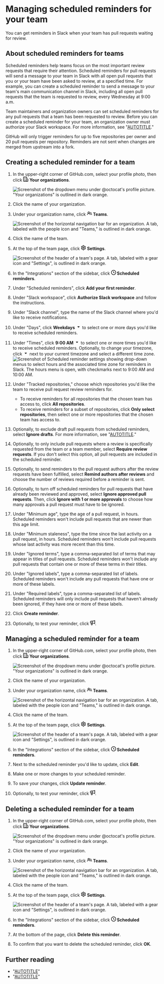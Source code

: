 # Managing scheduled reminders for your team

You can get reminders in Slack when your team has pull requests waiting for review.

## About scheduled reminders for teams

Scheduled reminders help teams focus on the most important review requests that require their attention. Scheduled reminders for pull requests will send a message to your team in Slack with all open pull requests that you or your team have been asked to review, at a specified time. For example, you can create a scheduled reminder to send a message to your team's main communication channel in Slack, including all open pull requests that the team is requested to review, every Wednesday at 9:00 a.m.

Team maintainers and organization owners can set scheduled reminders for any pull requests that a team has been requested to review. Before you can create a scheduled reminder for your team, an organization owner must authorize your Slack workspace. For more information, see "[AUTOTITLE](/organizations/managing-organization-settings/managing-scheduled-reminders-for-your-organization)."

GitHub will only trigger reminders for up to five repositories per owner and 20 pull requests per repository. Reminders are not sent when changes are merged from upstream into a fork.

## Creating a scheduled reminder for a team

1. In the upper-right corner of GitHub.com, select your profile photo, then click <svg version="1.1" width="16" height="16" viewBox="0 0 16 16" class="octicon octicon-organization" aria-hidden="true"><path d="M1.75 16A1.75 1.75 0 0 1 0 14.25V1.75C0 .784.784 0 1.75 0h8.5C11.216 0 12 .784 12 1.75v12.5c0 .085-.006.168-.018.25h2.268a.25.25 0 0 0 .25-.25V8.285a.25.25 0 0 0-.111-.208l-1.055-.703a.749.749 0 1 1 .832-1.248l1.055.703c.487.325.779.871.779 1.456v5.965A1.75 1.75 0 0 1 14.25 16h-3.5a.766.766 0 0 1-.197-.026c-.099.017-.2.026-.303.026h-3a.75.75 0 0 1-.75-.75V14h-1v1.25a.75.75 0 0 1-.75.75Zm-.25-1.75c0 .138.112.25.25.25H4v-1.25a.75.75 0 0 1 .75-.75h2.5a.75.75 0 0 1 .75.75v1.25h2.25a.25.25 0 0 0 .25-.25V1.75a.25.25 0 0 0-.25-.25h-8.5a.25.25 0 0 0-.25.25ZM3.75 6h.5a.75.75 0 0 1 0 1.5h-.5a.75.75 0 0 1 0-1.5ZM3 3.75A.75.75 0 0 1 3.75 3h.5a.75.75 0 0 1 0 1.5h-.5A.75.75 0 0 1 3 3.75Zm4 3A.75.75 0 0 1 7.75 6h.5a.75.75 0 0 1 0 1.5h-.5A.75.75 0 0 1 7 6.75ZM7.75 3h.5a.75.75 0 0 1 0 1.5h-.5a.75.75 0 0 1 0-1.5ZM3 9.75A.75.75 0 0 1 3.75 9h.5a.75.75 0 0 1 0 1.5h-.5A.75.75 0 0 1 3 9.75ZM7.75 9h.5a.75.75 0 0 1 0 1.5h-.5a.75.75 0 0 1 0-1.5Z"></path></svg> **Your organizations**.

   ![Screenshot of the dropdown menu under @octocat's profile picture. "Your organizations" is outlined in dark orange.](/assets/images/help/profile/your-organizations.png)

1. Click the name of your organization.
1. Under your organization name, click <svg version="1.1" width="16" height="16" viewBox="0 0 16 16" class="octicon octicon-people" aria-hidden="true"><path d="M2 5.5a3.5 3.5 0 1 1 5.898 2.549 5.508 5.508 0 0 1 3.034 4.084.75.75 0 1 1-1.482.235 4 4 0 0 0-7.9 0 .75.75 0 0 1-1.482-.236A5.507 5.507 0 0 1 3.102 8.05 3.493 3.493 0 0 1 2 5.5ZM11 4a3.001 3.001 0 0 1 2.22 5.018 5.01 5.01 0 0 1 2.56 3.012.749.749 0 0 1-.885.954.752.752 0 0 1-.549-.514 3.507 3.507 0 0 0-2.522-2.372.75.75 0 0 1-.574-.73v-.352a.75.75 0 0 1 .416-.672A1.5 1.5 0 0 0 11 5.5.75.75 0 0 1 11 4Zm-5.5-.5a2 2 0 1 0-.001 3.999A2 2 0 0 0 5.5 3.5Z"></path></svg> **Teams**.

   ![Screenshot of the horizontal navigation bar for an organization. A tab, labeled with the people icon and "Teams," is outlined in dark orange.](/assets/images/help/organizations/organization-teams-tab.png)
1. Click the name of the team.
1. At the top of the team page, click <svg version="1.1" width="16" height="16" viewBox="0 0 16 16" class="octicon octicon-gear" aria-hidden="true"><path d="M8 0a8.2 8.2 0 0 1 .701.031C9.444.095 9.99.645 10.16 1.29l.288 1.107c.018.066.079.158.212.224.231.114.454.243.668.386.123.082.233.09.299.071l1.103-.303c.644-.176 1.392.021 1.82.63.27.385.506.792.704 1.218.315.675.111 1.422-.364 1.891l-.814.806c-.049.048-.098.147-.088.294.016.257.016.515 0 .772-.01.147.038.246.088.294l.814.806c.475.469.679 1.216.364 1.891a7.977 7.977 0 0 1-.704 1.217c-.428.61-1.176.807-1.82.63l-1.102-.302c-.067-.019-.177-.011-.3.071a5.909 5.909 0 0 1-.668.386c-.133.066-.194.158-.211.224l-.29 1.106c-.168.646-.715 1.196-1.458 1.26a8.006 8.006 0 0 1-1.402 0c-.743-.064-1.289-.614-1.458-1.26l-.289-1.106c-.018-.066-.079-.158-.212-.224a5.738 5.738 0 0 1-.668-.386c-.123-.082-.233-.09-.299-.071l-1.103.303c-.644.176-1.392-.021-1.82-.63a8.12 8.12 0 0 1-.704-1.218c-.315-.675-.111-1.422.363-1.891l.815-.806c.05-.048.098-.147.088-.294a6.214 6.214 0 0 1 0-.772c.01-.147-.038-.246-.088-.294l-.815-.806C.635 6.045.431 5.298.746 4.623a7.92 7.92 0 0 1 .704-1.217c.428-.61 1.176-.807 1.82-.63l1.102.302c.067.019.177.011.3-.071.214-.143.437-.272.668-.386.133-.066.194-.158.211-.224l.29-1.106C6.009.645 6.556.095 7.299.03 7.53.01 7.764 0 8 0Zm-.571 1.525c-.036.003-.108.036-.137.146l-.289 1.105c-.147.561-.549.967-.998 1.189-.173.086-.34.183-.5.29-.417.278-.97.423-1.529.27l-1.103-.303c-.109-.03-.175.016-.195.045-.22.312-.412.644-.573.99-.014.031-.021.11.059.19l.815.806c.411.406.562.957.53 1.456a4.709 4.709 0 0 0 0 .582c.032.499-.119 1.05-.53 1.456l-.815.806c-.081.08-.073.159-.059.19.162.346.353.677.573.989.02.03.085.076.195.046l1.102-.303c.56-.153 1.113-.008 1.53.27.161.107.328.204.501.29.447.222.85.629.997 1.189l.289 1.105c.029.109.101.143.137.146a6.6 6.6 0 0 0 1.142 0c.036-.003.108-.036.137-.146l.289-1.105c.147-.561.549-.967.998-1.189.173-.086.34-.183.5-.29.417-.278.97-.423 1.529-.27l1.103.303c.109.029.175-.016.195-.045.22-.313.411-.644.573-.99.014-.031.021-.11-.059-.19l-.815-.806c-.411-.406-.562-.957-.53-1.456a4.709 4.709 0 0 0 0-.582c-.032-.499.119-1.05.53-1.456l.815-.806c.081-.08.073-.159.059-.19a6.464 6.464 0 0 0-.573-.989c-.02-.03-.085-.076-.195-.046l-1.102.303c-.56.153-1.113.008-1.53-.27a4.44 4.44 0 0 0-.501-.29c-.447-.222-.85-.629-.997-1.189l-.289-1.105c-.029-.11-.101-.143-.137-.146a6.6 6.6 0 0 0-1.142 0ZM11 8a3 3 0 1 1-6 0 3 3 0 0 1 6 0ZM9.5 8a1.5 1.5 0 1 0-3.001.001A1.5 1.5 0 0 0 9.5 8Z"></path></svg> **Settings**.

   ![Screenshot of the header of a team's page. A tab, labeled with a gear icon and "Settings", is outlined in dark orange.](/assets/images/help/teams/team-settings-button.png)

1. In the "Integrations" section of the sidebar, click **<svg version="1.1" width="16" height="16" viewBox="0 0 16 16" class="octicon octicon-clock" aria-hidden="true"><path d="M8 0a8 8 0 1 1 0 16A8 8 0 0 1 8 0ZM1.5 8a6.5 6.5 0 1 0 13 0 6.5 6.5 0 0 0-13 0Zm7-3.25v2.992l2.028.812a.75.75 0 0 1-.557 1.392l-2.5-1A.751.751 0 0 1 7 8.25v-3.5a.75.75 0 0 1 1.5 0Z"></path></svg> Scheduled reminders**.
1. Under "Scheduled reminders", click **Add your first reminder**.
1. Under "Slack workspace", click **Authorize Slack workspace** and follow the instructions.
1. Under "Slack channel", type the name of the Slack channel where you'd like to receive notifications.
1. Under "Days", click **Weekdays** <svg version="1.1" width="16" height="16" viewBox="0 0 16 16" class="octicon octicon-triangle-down" aria-label="The down triangle icon" role="img"><path d="m4.427 7.427 3.396 3.396a.25.25 0 0 0 .354 0l3.396-3.396A.25.25 0 0 0 11.396 7H4.604a.25.25 0 0 0-.177.427Z"></path></svg> to select one or more days you'd like to receive scheduled reminders.
1. Under "Times", click **9:00 AM** <svg version="1.1" width="16" height="16" viewBox="0 0 16 16" class="octicon octicon-triangle-down" aria-label="The down triangle icon" role="img"><path d="m4.427 7.427 3.396 3.396a.25.25 0 0 0 .354 0l3.396-3.396A.25.25 0 0 0 11.396 7H4.604a.25.25 0 0 0-.177.427Z"></path></svg> to select one or more times you'd like to receive scheduled reminders. Optionally, to change your timezone, click <svg version="1.1" width="16" height="16" viewBox="0 0 16 16" class="octicon octicon-triangle-down" aria-label="The down triangle icon" role="img"><path d="m4.427 7.427 3.396 3.396a.25.25 0 0 0 .354 0l3.396-3.396A.25.25 0 0 0 11.396 7H4.604a.25.25 0 0 0-.177.427Z"></path></svg> next to your current timezone and select a different time zone.
![Screenshot of Scheduled reminder settings showing drop-down menus to select hours and the associated time zone for reminders in Slack. The hours menu is open, with checkmarks next to 9:00 AM and 10:00 AM.](/assets/images/help/settings/scheduled-reminders-times.png)
1. Under "Tracked repositories," choose which repositories you'd like the team to receive pull request review reminders for.
   - To receive reminders for all repositories that the chosen team has access to, click **All repositories**.
   - To receive reminders for a subset of repositories, click **Only select repositories**, then select one or more repositories that the chosen team has access to.
1. Optionally, to exclude draft pull requests from scheduled reminders, select **Ignore drafts**. For more information, see "[AUTOTITLE](/pull-requests/collaborating-with-pull-requests/proposing-changes-to-your-work-with-pull-requests/about-pull-requests#draft-pull-requests)."
1. Optionally, to only include pull requests where a review is specifically requested from the team or a team member, select **Require review requests**. If you don't select this option, all pull requests are included in the scheduled reminder.
1. Optionally, to send reminders to the pull request authors after the review requests have been fulfilled, select **Remind authors after reviews** and choose the number of reviews required before a reminder is sent.
1. Optionally, to turn off scheduled reminders for pull requests that have already been reviewed and approved, select **Ignore approved pull requests**. Then, click **Ignore with 1 or more approvals** to choose how many approvals a pull request must have to be ignored.
1. Under "Minimum age", type the age of a pull request, in hours. Scheduled reminders won't include pull requests that are newer than this age limit.
1. Under "Minimum staleness", type the time since the last activity on a pull request, in hours. Scheduled reminders won't include pull requests whose last activity was more recent than this time.
1. Under "Ignored terms", type a comma-separated list of terms that may appear in titles of pull requests. Scheduled reminders won't include any pull requests that contain one or more of these terms in their titles.
1. Under "Ignored labels", type a comma-separated list of labels. Scheduled reminders won't include any pull requests that have one or more of these labels.
1. Under "Required labels", type a comma-separated list of labels. Scheduled reminders will only include pull requests that haven't already been ignored, if they have one or more of these labels.
1. Click **Create reminder**.
1. Optionally, to test your reminder, click <svg version="1.1" width="16" height="16" viewBox="0 0 16 16" class="octicon octicon-megaphone" aria-label="The button to send a test reminder" role="img"><path d="M3.25 9a.75.75 0 0 1 .75.75c0 2.142.456 3.828.733 4.653a.122.122 0 0 0 .05.064.212.212 0 0 0 .117.033h1.31c.085 0 .18-.042.258-.152a.45.45 0 0 0 .075-.366A16.743 16.743 0 0 1 6 9.75a.75.75 0 0 1 1.5 0c0 1.588.25 2.926.494 3.85.293 1.113-.504 2.4-1.783 2.4H4.9c-.686 0-1.35-.41-1.589-1.12A16.4 16.4 0 0 1 2.5 9.75.75.75 0 0 1 3.25 9Z"></path><path d="M0 6a4 4 0 0 1 4-4h2.75a.75.75 0 0 1 .75.75v6.5a.75.75 0 0 1-.75.75H4a4 4 0 0 1-4-4Zm4-2.5a2.5 2.5 0 1 0 0 5h2v-5Z"></path><path d="M15.59.082A.75.75 0 0 1 16 .75v10.5a.75.75 0 0 1-1.189.608l-.002-.001h.001l-.014-.01a5.775 5.775 0 0 0-.422-.25 10.63 10.63 0 0 0-1.469-.64C11.576 10.484 9.536 10 6.75 10a.75.75 0 0 1 0-1.5c2.964 0 5.174.516 6.658 1.043.423.151.787.302 1.092.443V2.014c-.305.14-.669.292-1.092.443C11.924 2.984 9.713 3.5 6.75 3.5a.75.75 0 0 1 0-1.5c2.786 0 4.826-.484 6.155-.957.665-.236 1.154-.47 1.47-.64.144-.077.284-.161.421-.25l.014-.01a.75.75 0 0 1 .78-.061Z"></path></svg>.

## Managing a scheduled reminder for a team

1. In the upper-right corner of GitHub.com, select your profile photo, then click <svg version="1.1" width="16" height="16" viewBox="0 0 16 16" class="octicon octicon-organization" aria-hidden="true"><path d="M1.75 16A1.75 1.75 0 0 1 0 14.25V1.75C0 .784.784 0 1.75 0h8.5C11.216 0 12 .784 12 1.75v12.5c0 .085-.006.168-.018.25h2.268a.25.25 0 0 0 .25-.25V8.285a.25.25 0 0 0-.111-.208l-1.055-.703a.749.749 0 1 1 .832-1.248l1.055.703c.487.325.779.871.779 1.456v5.965A1.75 1.75 0 0 1 14.25 16h-3.5a.766.766 0 0 1-.197-.026c-.099.017-.2.026-.303.026h-3a.75.75 0 0 1-.75-.75V14h-1v1.25a.75.75 0 0 1-.75.75Zm-.25-1.75c0 .138.112.25.25.25H4v-1.25a.75.75 0 0 1 .75-.75h2.5a.75.75 0 0 1 .75.75v1.25h2.25a.25.25 0 0 0 .25-.25V1.75a.25.25 0 0 0-.25-.25h-8.5a.25.25 0 0 0-.25.25ZM3.75 6h.5a.75.75 0 0 1 0 1.5h-.5a.75.75 0 0 1 0-1.5ZM3 3.75A.75.75 0 0 1 3.75 3h.5a.75.75 0 0 1 0 1.5h-.5A.75.75 0 0 1 3 3.75Zm4 3A.75.75 0 0 1 7.75 6h.5a.75.75 0 0 1 0 1.5h-.5A.75.75 0 0 1 7 6.75ZM7.75 3h.5a.75.75 0 0 1 0 1.5h-.5a.75.75 0 0 1 0-1.5ZM3 9.75A.75.75 0 0 1 3.75 9h.5a.75.75 0 0 1 0 1.5h-.5A.75.75 0 0 1 3 9.75ZM7.75 9h.5a.75.75 0 0 1 0 1.5h-.5a.75.75 0 0 1 0-1.5Z"></path></svg> **Your organizations**.

   ![Screenshot of the dropdown menu under @octocat's profile picture. "Your organizations" is outlined in dark orange.](/assets/images/help/profile/your-organizations.png)

1. Click the name of your organization.
1. Under your organization name, click <svg version="1.1" width="16" height="16" viewBox="0 0 16 16" class="octicon octicon-people" aria-hidden="true"><path d="M2 5.5a3.5 3.5 0 1 1 5.898 2.549 5.508 5.508 0 0 1 3.034 4.084.75.75 0 1 1-1.482.235 4 4 0 0 0-7.9 0 .75.75 0 0 1-1.482-.236A5.507 5.507 0 0 1 3.102 8.05 3.493 3.493 0 0 1 2 5.5ZM11 4a3.001 3.001 0 0 1 2.22 5.018 5.01 5.01 0 0 1 2.56 3.012.749.749 0 0 1-.885.954.752.752 0 0 1-.549-.514 3.507 3.507 0 0 0-2.522-2.372.75.75 0 0 1-.574-.73v-.352a.75.75 0 0 1 .416-.672A1.5 1.5 0 0 0 11 5.5.75.75 0 0 1 11 4Zm-5.5-.5a2 2 0 1 0-.001 3.999A2 2 0 0 0 5.5 3.5Z"></path></svg> **Teams**.

   ![Screenshot of the horizontal navigation bar for an organization. A tab, labeled with the people icon and "Teams," is outlined in dark orange.](/assets/images/help/organizations/organization-teams-tab.png)
1. Click the name of the team.
1. At the top of the team page, click <svg version="1.1" width="16" height="16" viewBox="0 0 16 16" class="octicon octicon-gear" aria-hidden="true"><path d="M8 0a8.2 8.2 0 0 1 .701.031C9.444.095 9.99.645 10.16 1.29l.288 1.107c.018.066.079.158.212.224.231.114.454.243.668.386.123.082.233.09.299.071l1.103-.303c.644-.176 1.392.021 1.82.63.27.385.506.792.704 1.218.315.675.111 1.422-.364 1.891l-.814.806c-.049.048-.098.147-.088.294.016.257.016.515 0 .772-.01.147.038.246.088.294l.814.806c.475.469.679 1.216.364 1.891a7.977 7.977 0 0 1-.704 1.217c-.428.61-1.176.807-1.82.63l-1.102-.302c-.067-.019-.177-.011-.3.071a5.909 5.909 0 0 1-.668.386c-.133.066-.194.158-.211.224l-.29 1.106c-.168.646-.715 1.196-1.458 1.26a8.006 8.006 0 0 1-1.402 0c-.743-.064-1.289-.614-1.458-1.26l-.289-1.106c-.018-.066-.079-.158-.212-.224a5.738 5.738 0 0 1-.668-.386c-.123-.082-.233-.09-.299-.071l-1.103.303c-.644.176-1.392-.021-1.82-.63a8.12 8.12 0 0 1-.704-1.218c-.315-.675-.111-1.422.363-1.891l.815-.806c.05-.048.098-.147.088-.294a6.214 6.214 0 0 1 0-.772c.01-.147-.038-.246-.088-.294l-.815-.806C.635 6.045.431 5.298.746 4.623a7.92 7.92 0 0 1 .704-1.217c.428-.61 1.176-.807 1.82-.63l1.102.302c.067.019.177.011.3-.071.214-.143.437-.272.668-.386.133-.066.194-.158.211-.224l.29-1.106C6.009.645 6.556.095 7.299.03 7.53.01 7.764 0 8 0Zm-.571 1.525c-.036.003-.108.036-.137.146l-.289 1.105c-.147.561-.549.967-.998 1.189-.173.086-.34.183-.5.29-.417.278-.97.423-1.529.27l-1.103-.303c-.109-.03-.175.016-.195.045-.22.312-.412.644-.573.99-.014.031-.021.11.059.19l.815.806c.411.406.562.957.53 1.456a4.709 4.709 0 0 0 0 .582c.032.499-.119 1.05-.53 1.456l-.815.806c-.081.08-.073.159-.059.19.162.346.353.677.573.989.02.03.085.076.195.046l1.102-.303c.56-.153 1.113-.008 1.53.27.161.107.328.204.501.29.447.222.85.629.997 1.189l.289 1.105c.029.109.101.143.137.146a6.6 6.6 0 0 0 1.142 0c.036-.003.108-.036.137-.146l.289-1.105c.147-.561.549-.967.998-1.189.173-.086.34-.183.5-.29.417-.278.97-.423 1.529-.27l1.103.303c.109.029.175-.016.195-.045.22-.313.411-.644.573-.99.014-.031.021-.11-.059-.19l-.815-.806c-.411-.406-.562-.957-.53-1.456a4.709 4.709 0 0 0 0-.582c-.032-.499.119-1.05.53-1.456l.815-.806c.081-.08.073-.159.059-.19a6.464 6.464 0 0 0-.573-.989c-.02-.03-.085-.076-.195-.046l-1.102.303c-.56.153-1.113.008-1.53-.27a4.44 4.44 0 0 0-.501-.29c-.447-.222-.85-.629-.997-1.189l-.289-1.105c-.029-.11-.101-.143-.137-.146a6.6 6.6 0 0 0-1.142 0ZM11 8a3 3 0 1 1-6 0 3 3 0 0 1 6 0ZM9.5 8a1.5 1.5 0 1 0-3.001.001A1.5 1.5 0 0 0 9.5 8Z"></path></svg> **Settings**.

   ![Screenshot of the header of a team's page. A tab, labeled with a gear icon and "Settings", is outlined in dark orange.](/assets/images/help/teams/team-settings-button.png)

1. In the "Integrations" section of the sidebar, click **<svg version="1.1" width="16" height="16" viewBox="0 0 16 16" class="octicon octicon-clock" aria-hidden="true"><path d="M8 0a8 8 0 1 1 0 16A8 8 0 0 1 8 0ZM1.5 8a6.5 6.5 0 1 0 13 0 6.5 6.5 0 0 0-13 0Zm7-3.25v2.992l2.028.812a.75.75 0 0 1-.557 1.392l-2.5-1A.751.751 0 0 1 7 8.25v-3.5a.75.75 0 0 1 1.5 0Z"></path></svg> Scheduled reminders**.
1. Next to the scheduled reminder you'd like to update, click **Edit**.
1. Make one or more changes to your scheduled reminder.
1. To save your changes, click **Update reminder**.
1. Optionally, to test your reminder, click <svg version="1.1" width="16" height="16" viewBox="0 0 16 16" class="octicon octicon-megaphone" aria-label="The button to send a test reminder" role="img"><path d="M3.25 9a.75.75 0 0 1 .75.75c0 2.142.456 3.828.733 4.653a.122.122 0 0 0 .05.064.212.212 0 0 0 .117.033h1.31c.085 0 .18-.042.258-.152a.45.45 0 0 0 .075-.366A16.743 16.743 0 0 1 6 9.75a.75.75 0 0 1 1.5 0c0 1.588.25 2.926.494 3.85.293 1.113-.504 2.4-1.783 2.4H4.9c-.686 0-1.35-.41-1.589-1.12A16.4 16.4 0 0 1 2.5 9.75.75.75 0 0 1 3.25 9Z"></path><path d="M0 6a4 4 0 0 1 4-4h2.75a.75.75 0 0 1 .75.75v6.5a.75.75 0 0 1-.75.75H4a4 4 0 0 1-4-4Zm4-2.5a2.5 2.5 0 1 0 0 5h2v-5Z"></path><path d="M15.59.082A.75.75 0 0 1 16 .75v10.5a.75.75 0 0 1-1.189.608l-.002-.001h.001l-.014-.01a5.775 5.775 0 0 0-.422-.25 10.63 10.63 0 0 0-1.469-.64C11.576 10.484 9.536 10 6.75 10a.75.75 0 0 1 0-1.5c2.964 0 5.174.516 6.658 1.043.423.151.787.302 1.092.443V2.014c-.305.14-.669.292-1.092.443C11.924 2.984 9.713 3.5 6.75 3.5a.75.75 0 0 1 0-1.5c2.786 0 4.826-.484 6.155-.957.665-.236 1.154-.47 1.47-.64.144-.077.284-.161.421-.25l.014-.01a.75.75 0 0 1 .78-.061Z"></path></svg>.

## Deleting a scheduled reminder for a team

1. In the upper-right corner of GitHub.com, select your profile photo, then click <svg version="1.1" width="16" height="16" viewBox="0 0 16 16" class="octicon octicon-organization" aria-hidden="true"><path d="M1.75 16A1.75 1.75 0 0 1 0 14.25V1.75C0 .784.784 0 1.75 0h8.5C11.216 0 12 .784 12 1.75v12.5c0 .085-.006.168-.018.25h2.268a.25.25 0 0 0 .25-.25V8.285a.25.25 0 0 0-.111-.208l-1.055-.703a.749.749 0 1 1 .832-1.248l1.055.703c.487.325.779.871.779 1.456v5.965A1.75 1.75 0 0 1 14.25 16h-3.5a.766.766 0 0 1-.197-.026c-.099.017-.2.026-.303.026h-3a.75.75 0 0 1-.75-.75V14h-1v1.25a.75.75 0 0 1-.75.75Zm-.25-1.75c0 .138.112.25.25.25H4v-1.25a.75.75 0 0 1 .75-.75h2.5a.75.75 0 0 1 .75.75v1.25h2.25a.25.25 0 0 0 .25-.25V1.75a.25.25 0 0 0-.25-.25h-8.5a.25.25 0 0 0-.25.25ZM3.75 6h.5a.75.75 0 0 1 0 1.5h-.5a.75.75 0 0 1 0-1.5ZM3 3.75A.75.75 0 0 1 3.75 3h.5a.75.75 0 0 1 0 1.5h-.5A.75.75 0 0 1 3 3.75Zm4 3A.75.75 0 0 1 7.75 6h.5a.75.75 0 0 1 0 1.5h-.5A.75.75 0 0 1 7 6.75ZM7.75 3h.5a.75.75 0 0 1 0 1.5h-.5a.75.75 0 0 1 0-1.5ZM3 9.75A.75.75 0 0 1 3.75 9h.5a.75.75 0 0 1 0 1.5h-.5A.75.75 0 0 1 3 9.75ZM7.75 9h.5a.75.75 0 0 1 0 1.5h-.5a.75.75 0 0 1 0-1.5Z"></path></svg> **Your organizations**.

   ![Screenshot of the dropdown menu under @octocat's profile picture. "Your organizations" is outlined in dark orange.](/assets/images/help/profile/your-organizations.png)

1. Click the name of your organization.
1. Under your organization name, click <svg version="1.1" width="16" height="16" viewBox="0 0 16 16" class="octicon octicon-people" aria-hidden="true"><path d="M2 5.5a3.5 3.5 0 1 1 5.898 2.549 5.508 5.508 0 0 1 3.034 4.084.75.75 0 1 1-1.482.235 4 4 0 0 0-7.9 0 .75.75 0 0 1-1.482-.236A5.507 5.507 0 0 1 3.102 8.05 3.493 3.493 0 0 1 2 5.5ZM11 4a3.001 3.001 0 0 1 2.22 5.018 5.01 5.01 0 0 1 2.56 3.012.749.749 0 0 1-.885.954.752.752 0 0 1-.549-.514 3.507 3.507 0 0 0-2.522-2.372.75.75 0 0 1-.574-.73v-.352a.75.75 0 0 1 .416-.672A1.5 1.5 0 0 0 11 5.5.75.75 0 0 1 11 4Zm-5.5-.5a2 2 0 1 0-.001 3.999A2 2 0 0 0 5.5 3.5Z"></path></svg> **Teams**.

   ![Screenshot of the horizontal navigation bar for an organization. A tab, labeled with the people icon and "Teams," is outlined in dark orange.](/assets/images/help/organizations/organization-teams-tab.png)
1. Click the name of the team.
1. At the top of the team page, click <svg version="1.1" width="16" height="16" viewBox="0 0 16 16" class="octicon octicon-gear" aria-hidden="true"><path d="M8 0a8.2 8.2 0 0 1 .701.031C9.444.095 9.99.645 10.16 1.29l.288 1.107c.018.066.079.158.212.224.231.114.454.243.668.386.123.082.233.09.299.071l1.103-.303c.644-.176 1.392.021 1.82.63.27.385.506.792.704 1.218.315.675.111 1.422-.364 1.891l-.814.806c-.049.048-.098.147-.088.294.016.257.016.515 0 .772-.01.147.038.246.088.294l.814.806c.475.469.679 1.216.364 1.891a7.977 7.977 0 0 1-.704 1.217c-.428.61-1.176.807-1.82.63l-1.102-.302c-.067-.019-.177-.011-.3.071a5.909 5.909 0 0 1-.668.386c-.133.066-.194.158-.211.224l-.29 1.106c-.168.646-.715 1.196-1.458 1.26a8.006 8.006 0 0 1-1.402 0c-.743-.064-1.289-.614-1.458-1.26l-.289-1.106c-.018-.066-.079-.158-.212-.224a5.738 5.738 0 0 1-.668-.386c-.123-.082-.233-.09-.299-.071l-1.103.303c-.644.176-1.392-.021-1.82-.63a8.12 8.12 0 0 1-.704-1.218c-.315-.675-.111-1.422.363-1.891l.815-.806c.05-.048.098-.147.088-.294a6.214 6.214 0 0 1 0-.772c.01-.147-.038-.246-.088-.294l-.815-.806C.635 6.045.431 5.298.746 4.623a7.92 7.92 0 0 1 .704-1.217c.428-.61 1.176-.807 1.82-.63l1.102.302c.067.019.177.011.3-.071.214-.143.437-.272.668-.386.133-.066.194-.158.211-.224l.29-1.106C6.009.645 6.556.095 7.299.03 7.53.01 7.764 0 8 0Zm-.571 1.525c-.036.003-.108.036-.137.146l-.289 1.105c-.147.561-.549.967-.998 1.189-.173.086-.34.183-.5.29-.417.278-.97.423-1.529.27l-1.103-.303c-.109-.03-.175.016-.195.045-.22.312-.412.644-.573.99-.014.031-.021.11.059.19l.815.806c.411.406.562.957.53 1.456a4.709 4.709 0 0 0 0 .582c.032.499-.119 1.05-.53 1.456l-.815.806c-.081.08-.073.159-.059.19.162.346.353.677.573.989.02.03.085.076.195.046l1.102-.303c.56-.153 1.113-.008 1.53.27.161.107.328.204.501.29.447.222.85.629.997 1.189l.289 1.105c.029.109.101.143.137.146a6.6 6.6 0 0 0 1.142 0c.036-.003.108-.036.137-.146l.289-1.105c.147-.561.549-.967.998-1.189.173-.086.34-.183.5-.29.417-.278.97-.423 1.529-.27l1.103.303c.109.029.175-.016.195-.045.22-.313.411-.644.573-.99.014-.031.021-.11-.059-.19l-.815-.806c-.411-.406-.562-.957-.53-1.456a4.709 4.709 0 0 0 0-.582c-.032-.499.119-1.05.53-1.456l.815-.806c.081-.08.073-.159.059-.19a6.464 6.464 0 0 0-.573-.989c-.02-.03-.085-.076-.195-.046l-1.102.303c-.56.153-1.113.008-1.53-.27a4.44 4.44 0 0 0-.501-.29c-.447-.222-.85-.629-.997-1.189l-.289-1.105c-.029-.11-.101-.143-.137-.146a6.6 6.6 0 0 0-1.142 0ZM11 8a3 3 0 1 1-6 0 3 3 0 0 1 6 0ZM9.5 8a1.5 1.5 0 1 0-3.001.001A1.5 1.5 0 0 0 9.5 8Z"></path></svg> **Settings**.

   ![Screenshot of the header of a team's page. A tab, labeled with a gear icon and "Settings", is outlined in dark orange.](/assets/images/help/teams/team-settings-button.png)

1. In the "Integrations" section of the sidebar, click **<svg version="1.1" width="16" height="16" viewBox="0 0 16 16" class="octicon octicon-clock" aria-hidden="true"><path d="M8 0a8 8 0 1 1 0 16A8 8 0 0 1 8 0ZM1.5 8a6.5 6.5 0 1 0 13 0 6.5 6.5 0 0 0-13 0Zm7-3.25v2.992l2.028.812a.75.75 0 0 1-.557 1.392l-2.5-1A.751.751 0 0 1 7 8.25v-3.5a.75.75 0 0 1 1.5 0Z"></path></svg> Scheduled reminders**.
1. At the bottom of the page, click **Delete this reminder**.
1. To confirm that you want to delete the scheduled reminder, click **OK**.

## Further reading

- "[AUTOTITLE](/organizations/managing-organization-settings/managing-scheduled-reminders-for-your-organization)"
- "[AUTOTITLE](/account-and-profile/setting-up-and-managing-your-personal-account-on-github/managing-your-membership-in-organizations/managing-your-scheduled-reminders)"

